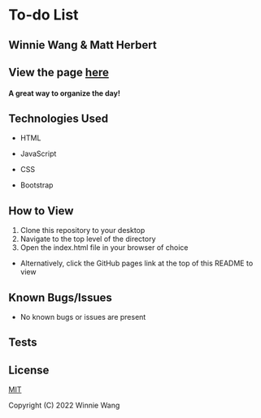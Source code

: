 # To-do List

## Winnie Wang & Matt Herbert

## View the page [here]()

#### A great way to organize the day!

## Technologies Used

- HTML

- JavaScript

- CSS

- Bootstrap

## How to View

1. Clone this repository to your desktop
2. Navigate to the top level of the directory
3. Open the index.html file in your browser of choice

- Alternatively, click the GitHub pages link at the top of this README to view

## Known Bugs/Issues

- No known bugs or issues are present

## Tests

## License

[MIT](https://www.mit.edu/~amini/LICENSE.md)

Copyright (C) 2022 Winnie Wang
